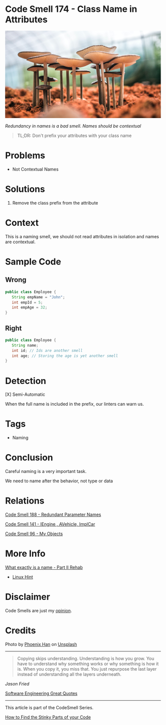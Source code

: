 # Code Smell 174 - Class Name in Attributes
            
![Code Smell 174 - Class Name in Attributes](Code%20Smell%20174%20-%20Class%20Name%20in%20Attributes.jpg)

*Redundancy in names is a bad smell. Names should be contextual*

> TL;DR: Don't prefix your attributes with your class name

# Problems

- Not Contextual Names

# Solutions

1. Remove the class prefix from the attribute

# Context

This is a naming smell, we should not read attributes in isolation and names are contextual.

# Sample Code

## Wrong

[Gist Url]: # (https://gist.github.com/mcsee/a826cc57021603442286f8c40d6981a2)
```java
public class Employee {
   String empName = "John";
   int empId = 5;
   int empAge = 32;
}
```

## Right

[Gist Url]: # (https://gist.github.com/mcsee/60f3381be1d06def7f68419ec2776b3a)
```java
public class Employee {
   String name;
   int id; // Ids are another smell
   int age; // Storing the age is yet another smell
}
```

# Detection

[X] Semi-Automatic 

When the full name is included in the prefix, our linters can warn us.

# Tags

- Naming

# Conclusion

Careful naming is a very important task.

We need to name after the behavior, not type or data

# Relations

[Code Smell 188 - Redundant Parameter Names](https://github.com/mcsee/Software-Design-Articles/tree/main/Articles/Code%20Smells/Code%20Smell%20188%20-%20Redundant%20Parameter%20Names/readme.md)

[Code Smell 141 - IEngine , AVehicle, ImplCar](https://github.com/mcsee/Software-Design-Articles/tree/main/Articles/Code%20Smells/Code%20Smell%20141%20-%20IEngine%20,%20AVehicle,%20ImplCar/readme.md)

[Code Smell 96 - My Objects](https://github.com/mcsee/Software-Design-Articles/tree/main/Articles/Code%20Smells/Code%20Smell%2096%20-%20My%20Objects/readme.md)

# More Info

[What exactly is a name - Part II Rehab](https://github.com/mcsee/Software-Design-Articles/tree/main/Articles/Theory/What%20exactly%20is%20a%20name%20-%20Part%20II%20Rehab/readme.md)

- [Linux Hint](https://linuxhint.com/java-class-attributes/)

# Disclaimer

Code Smells are just my [opinion](https://github.com/mcsee/Software-Design-Articles/tree/main/Articles/Blogging/I%20Wrote%20More%20than%2090%20Articles%20on%202021%20Here%20is%20What%20I%20Learned/readme.md).

# Credits

Photo by [Phoenix Han](https://unsplash.com/@phienix_han) on [Unsplash](https://unsplash.com/s/photos/mushroom)
  
* * *

> Copying skips understanding. Understanding is how you grow. You have to understand why something works or why something is how it is. When you copy it, you miss that. You just repurpose the last layer instead of understanding all the layers underneath.

_Jason Fried_

[Software Engineering Great Quotes](https://github.com/mcsee/Software-Design-Articles/tree/main/Articles/Quotes/Software%20Engineering%20Great%20Quotes/readme.md)

* * *

This article is part of the CodeSmell Series.

[How to Find the Stinky Parts of your Code](https://github.com/mcsee/Software-Design-Articles/tree/main/Articles/Code%20Smells/How%20to%20Find%20the%20Stinky%20parts%20of%20your%20Code/readme.md)
